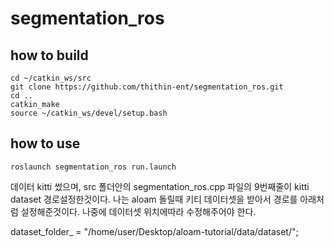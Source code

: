 
# segmentation_ros

## how to build

```
cd ~/catkin_ws/src
git clone https://github.com/thithin-ent/segmentation_ros.git
cd ..
catkin_make
source ~/catkin_ws/devel/setup.bash
```

## how to use

```
roslaunch segmentation_ros run.launch
```


데이터 kitti 썼으며, src 폴더안의 segmentation_ros.cpp 파일의 9번째줄이 kitti dataset 경로설정한것이다. 나는 aloam 돌릴때 키티 데이터셋을 받아서 경로를 아래처럼 설정해준것이다. 나중에 데이터셋 위치에따라 수정해주어야 한다. <br>

dataset_folder_ = "/home/user/Desktop/aloam-tutorial/data/dataset/";
